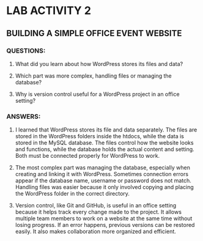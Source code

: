 # LAB ACTIVITY 2

## BUILDING A SIMPLE OFFICE EVENT WEBSITE



### QUESTIONS:

1. What did you learn about how WordPress stores its files and data?

2. Which part was more complex, handling files or managing the database?

3. Why is version control useful for a WordPress project in an office setting?


### ANSWERS:

1. I learned that WordPress stores its file and data separately. The files are stored in the WordPress folders inside the htdocs, while the data is stored in the MySQL database. The files control how the website looks and functions, while the database holds the actual content and setting. Both must be connected properly for WordPress to work.

2. The most complex part was managing the database, especially when creating and linking it with WordPress. Sometimes connection errors appear if the database name, username or password does not match. Handling files was easier because it only involved copying and placing the WordPress folder in the correct directory.

3. Version control, like Git and GitHub, is useful in an office setting because it helps track every change made to the project. It allows multiple team members to work on a website at the same time without losing progress. If an error happens, previous versions can be restored easily. It also makes collaboration more organized and efficient.

